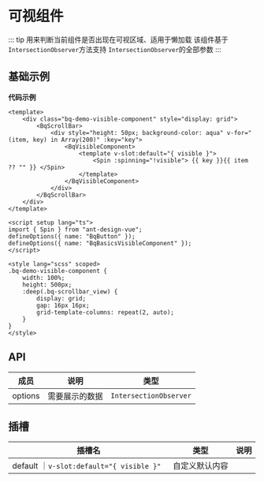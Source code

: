 <!--
 * @Author: wyk
 * @Date: 2024-08-27 14:49:30
 * @LastEditTime: 2024-08-27 19:14:30
 * @Description:
-->

# 可视组件

::: tip
用来判断当前组件是否出现在可视区域、适用于懒加载
该组件基于 `IntersectionObserver`方法支持 `IntersectionObserver`的全部参数
:::

## 基础示例

<BqButton></BqButton>
<BqBasicsVisibleComponent />

**代码示例**

```vue
<template>
    <div class="bq-demo-visible-component" style="display: grid">
        <BqScrollBar>
            <div style="height: 50px; background-color: aqua" v-for="(item, key) in Array(200)" :key="key">
                <BqVisibleComponent>
                    <template v-slot:default="{ visible }">
                        <Spin :spinning="!visible"> {{ key }}{{ item ?? "" }} </Spin>
                    </template>
                </BqVisibleComponent>
            </div>
        </BqScrollBar>
    </div>
</template>

<script setup lang="ts">
import { Spin } from "ant-design-vue";
defineOptions({ name: "BqButton" });
defineOptions({ name: "BqBasicsVisibleComponent" });
</script>

<style lang="scss" scoped>
.bq-demo-visible-component {
    width: 100%;
    height: 500px;
    :deep(.bq-scrollbar_view) {
        display: grid;
        gap: 16px 16px;
        grid-template-columns: repeat(2, auto);
    }
}
</style>
```

## API

| 成员    | 说明           | 类型                   |
| ------- | -------------- | ---------------------- |
| options | 需要展示的数据 | `IntersectionObserver` |

## 插槽

| 插槽名                                    | 类型           | 说明 |
| ----------------------------------------- | -------------- | ---- |
| default ｜`v-slot:default="{ visible }" ` | 自定义默认内容 |
